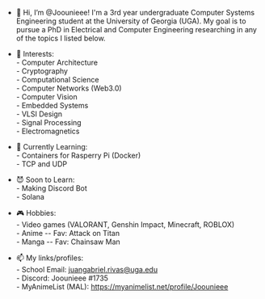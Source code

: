 - 👋 Hi, I’m @Joounieee! I'm a 3rd year undergraduate
     Computer Systems Engineering student at the
     University of Georgia (UGA). My goal is to pursue a PhD
     in Electrical and Computer Engineering researching in any
     of the topics I listed below.

- 👀 Interests: \
      - Computer Architecture \
      - Cryptography \
      - Computational Science \
      - Computer Networks (Web3.0) \
      - Computer Vision \
      - Embedded Systems \
      - VLSI Design \
      - Signal Processing \
      - Electromagnetics 
    
- 🌱 Currently Learning: \
      - Containers for Rasperry Pi (Docker) \
      - TCP and UDP

- 😈 Soon to Learn: \
      - Making Discord Bot \
      - Solana

- 🎮 Hobbies: \
      - Video games (VALORANT, Genshin Impact, Minecraft, ROBLOX) \
      - Anime -- Fav: Attack on Titan \
      - Manga -- Fav: Chainsaw Man

- 📫 My links/profiles: \
      - School Email: juangabriel.rivas@uga.edu \
      - Discord: Joounieee #1735 \
      - MyAnimeList (MAL): https://myanimelist.net/profile/Joounieee

<!---
Joounieee/Joounieee is a ✨ special ✨ repository because its `README.md` (this file) appears on your GitHub profile.
You can click the Preview link to take a look at your changes.
--->
